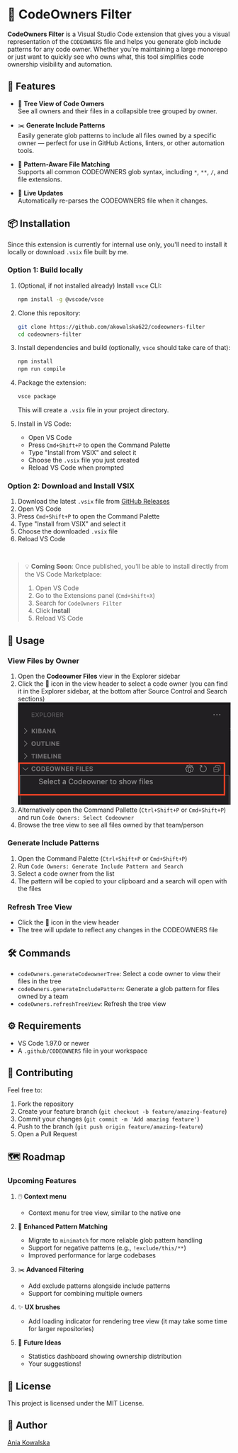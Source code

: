 # 📂 CodeOwners Filter

**CodeOwners Filter** is a Visual Studio Code extension that gives you a visual representation of the `CODEOWNERS` file and helps you generate glob include patterns for any code owner. Whether you're maintaining a large monorepo or just want to quickly see who owns what, this tool simplifies code ownership visibility and automation.

## 🚀 Features

- 🌳 **Tree View of Code Owners**  
  See all owners and their files in a collapsible tree grouped by owner.

- ✂️ **Generate Include Patterns**  
  Easily generate glob patterns to include all files owned by a specific owner — perfect for use in GitHub Actions, linters, or other automation tools.

- 📂 **Pattern-Aware File Matching**  
  Supports all common CODEOWNERS glob syntax, including `*`, `**`, `/`, and file extensions.

- 🔄 **Live Updates**  
  Automatically re-parses the CODEOWNERS file when it changes.

## 📦 Installation

Since this extension is currently for internal use only, you'll need to install it locally or download `.vsix` file built by me.

### Option 1: Build locally

1. (Optional, if not installed already) Install `vsce` CLI:

   ```bash
   npm install -g @vscode/vsce
   ```

2. Clone this repository:

   ```bash
   git clone https://github.com/akowalska622/codeowners-filter
   cd codeowners-filter
   ```

3. Install dependencies and build (optionally, `vsce` should take care of that):

   ```bash
   npm install
   npm run compile
   ```

4. Package the extension:

   ```bash
   vsce package
   ```

   This will create a `.vsix` file in your project directory.

5. Install in VS Code:
   - Open VS Code
   - Press `Cmd+Shift+P` to open the Command Palette
   - Type "Install from VSIX" and select it
   - Choose the `.vsix` file you just created
   - Reload VS Code when prompted

### Option 2: Download and Install VSIX

1. Download the latest `.vsix` file from [GitHub Releases](https://github.com/akowalska622/codeowners-filter/releases)
2. Open VS Code
3. Press `Cmd+Shift+P` to open the Command Palette
4. Type "Install from VSIX" and select it
5. Choose the downloaded `.vsix` file
6. Reload VS Code

&nbsp;

> 💡 **Coming Soon**: Once published, you'll be able to install directly from the VS Code Marketplace:
>
> 1. Open VS Code
> 2. Go to the Extensions panel (`Cmd+Shift+X`)
> 3. Search for `CodeOwners Filter`
> 4. Click **Install**
> 5. Reload VS Code

## 🎯 Usage

### View Files by Owner

1. Open the **Codeowner Files** view in the Explorer sidebar
2. Click the 👥 icon in the view header to select a code owner (you can find it in the Explorer sidebar, at the bottom after Source Control and Search sections)
   ![Explorer View showing Codeowner Files location](img/explorer-view.png)
3. Alternatively open the Command Pallette (`Ctrl+Shift+P` or `Cmd+Shift+P`) and run `Code Owners: Select Codeowner`
4. Browse the tree view to see all files owned by that team/person

### Generate Include Patterns

1. Open the Command Palette (`Ctrl+Shift+P` or `Cmd+Shift+P`)
2. Run `Code Owners: Generate Include Pattern and Search`
3. Select a code owner from the list
4. The pattern will be copied to your clipboard and a search will open with the files

### Refresh Tree View

- Click the 🔄 icon in the view header
- The tree will update to reflect any changes in the CODEOWNERS file

## 🛠️ Commands

- `codeOwners.generateCodeownerTree`: Select a code owner to view their files in the tree
- `codeOwners.generateIncludePattern`: Generate a glob pattern for files owned by a team
- `codeOwners.refreshTreeView`: Refresh the tree view

## ⚙️ Requirements

- VS Code 1.97.0 or newer
- A `.github/CODEOWNERS` file in your workspace

## 🤝 Contributing

Feel free to:

1. Fork the repository
2. Create your feature branch (`git checkout -b feature/amazing-feature`)
3. Commit your changes (`git commit -m 'Add amazing feature'`)
4. Push to the branch (`git push origin feature/amazing-feature`)
5. Open a Pull Request

## 🗺️ Roadmap

### Upcoming Features

1. 🖱️ **Context menu**

   - Context menu for tree view, similar to the native one

2. 🎯 **Enhanced Pattern Matching**

   - Migrate to `minimatch` for more reliable glob pattern handling
   - Support for negative patterns (e.g., `!exclude/this/**`)
   - Improved performance for large codebases

3. ✂️ **Advanced Filtering**

   - Add exclude patterns alongside include patterns
   - Support for combining multiple owners

4. ✨ **UX brushes**

   - Add loading indicator for rendering tree view (it may take some time for larger repositories)

5. 🚀 **Future Ideas**
   - Statistics dashboard showing ownership distribution
   - Your suggestions!

## 📄 License

This project is licensed under the MIT License.

## 👤 Author

[Ania Kowalska](https://github.com/akowalska622/)
